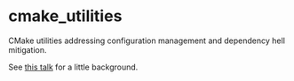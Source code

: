 # cmake_utilities

CMake utilities addressing configuration management and dependency hell mitigation.

See [this talk](https://github.com/daixtrose/saying-goodbye-to-dependency-hell) for a little background.

